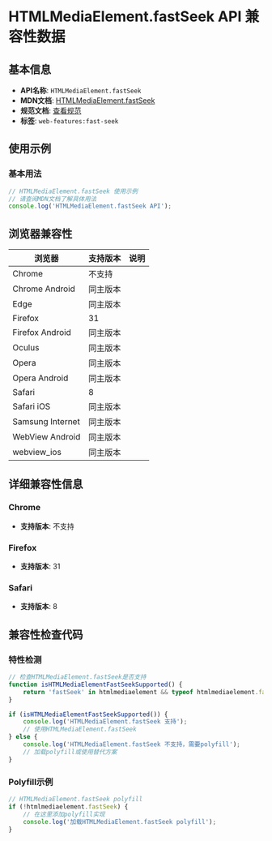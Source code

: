 # HTMLMediaElement.fastSeek API 兼容性数据

## 基本信息

- **API名称**: `HTMLMediaElement.fastSeek`
- **MDN文档**: [HTMLMediaElement.fastSeek](https://developer.mozilla.org/docs/Web/API/HTMLMediaElement/fastSeek)
- **规范文档**: [查看规范](https://html.spec.whatwg.org/multipage/media.html#dom-media-fastseek-dev)
- **标签**: `web-features:fast-seek`

## 使用示例

### 基本用法

```javascript
// HTMLMediaElement.fastSeek 使用示例
// 请查阅MDN文档了解具体用法
console.log('HTMLMediaElement.fastSeek API');
```

## 浏览器兼容性

| 浏览器 | 支持版本 | 说明 |
|--------|----------|------|
| Chrome | 不支持 |  |
| Chrome Android | 同主版本 |  |
| Edge | 同主版本 |  |
| Firefox | 31 |  |
| Firefox Android | 同主版本 |  |
| Oculus | 同主版本 |  |
| Opera | 同主版本 |  |
| Opera Android | 同主版本 |  |
| Safari | 8 |  |
| Safari iOS | 同主版本 |  |
| Samsung Internet | 同主版本 |  |
| WebView Android | 同主版本 |  |
| webview_ios | 同主版本 |  |

## 详细兼容性信息

### Chrome

- **支持版本**: 不支持

### Firefox

- **支持版本**: 31

### Safari

- **支持版本**: 8

## 兼容性检查代码

### 特性检测

```javascript
// 检查HTMLMediaElement.fastSeek是否支持
function isHTMLMediaElementFastSeekSupported() {
    return 'fastSeek' in htmlmediaelement && typeof htmlmediaelement.fastSeek === 'function';
}

if (isHTMLMediaElementFastSeekSupported()) {
    console.log('HTMLMediaElement.fastSeek 支持');
    // 使用HTMLMediaElement.fastSeek
} else {
    console.log('HTMLMediaElement.fastSeek 不支持，需要polyfill');
    // 加载polyfill或使用替代方案
}
```

### Polyfill示例

```javascript
// HTMLMediaElement.fastSeek polyfill
if (!htmlmediaelement.fastSeek) {
    // 在这里添加polyfill实现
    console.log('加载HTMLMediaElement.fastSeek polyfill');
}
```

